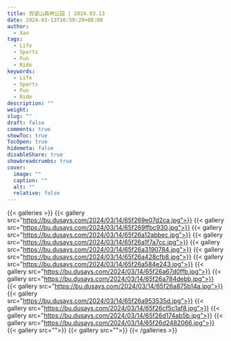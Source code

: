 ```yaml
---
title: 百望山森林公园 | 2024.03.13
date: 2024-03-13T16:59:29+08:00
author:
  - Xan
tags:
  - Life
  - Sports
  - Fun
  - Ride
keywords:
  - Life
  - Sports
  - Fun
  - Ride
description: ""
weight: 
slug: ""
draft: false
comments: true
showToc: true
TocOpen: true
hidemeta: false
disableShare: true
showbreadcrumbs: true
cover:
  image: ""
  caption: ""
  alt: ""
  relative: false
---
```


{{< galleries >}}
{{< gallery src="https://bu.dusays.com/2024/03/14/65f269e07d2ca.jpg">}}
{{< gallery src="https://bu.dusays.com/2024/03/14/65f269ffbc930.jpg">}}
{{< gallery src="https://bu.dusays.com/2024/03/14/65f26a12abbec.jpg">}}
{{< gallery src="https://bu.dusays.com/2024/03/14/65f26a1f7a7cc.jpg">}}
{{< gallery src="https://bu.dusays.com/2024/03/14/65f26a3190784.jpg">}}
{{< gallery src="https://bu.dusays.com/2024/03/14/65f26a428cfb8.jpg">}}
{{< gallery src="https://bu.dusays.com/2024/03/14/65f26a584e243.jpg">}}
{{< gallery src="https://bu.dusays.com/2024/03/14/65f26a67d0ffb.jpg">}}
{{< gallery src="https://bu.dusays.com/2024/03/14/65f26a784debb.jpg">}}
{{< gallery src="https://bu.dusays.com/2024/03/14/65f26a875b14a.jpg">}}
{{< gallery src="https://bu.dusays.com/2024/03/14/65f26a953535d.jpg">}}
{{< gallery src="https://bu.dusays.com/2024/03/14/65f26cf5c1af8.jpg">}}
{{< gallery src="https://bu.dusays.com/2024/03/14/65f26d174ab5b.jpg">}}
{{< gallery src="https://bu.dusays.com/2024/03/14/65f26d2482066.jpg">}}
{{< gallery src="">}}
{{< gallery src="">}}
{{< /galleries >}}
